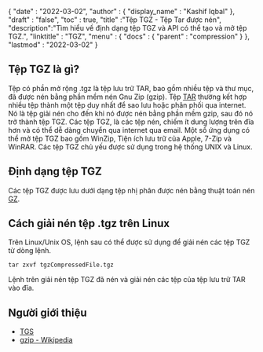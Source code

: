 {
  "date" : "2022-03-02",
  "author" : {
    "display_name" : "Kashif Iqbal"
},
  "draft" : "false",
  "toc" : true,
  "title" :"Tệp TGZ - Tệp Tar được nén",
  "description":"Tìm hiểu về định dạng tệp TGZ và API có thể tạo và mở tệp TGZ.",
  "linktitle" : "TGZ",
  "menu" : {
    "docs" : {
      "parent" : "compression"
}
},
  "lastmod" : "2022-03-02"
}

## Tệp TGZ là gì?

Tệp có phần mở rộng .tgz là tệp lưu trữ TAR, bao gồm nhiều tệp và thư mục, đã được nén bằng phần mềm nén Gnu Zip (gzip). Tệp [TAR](/vi/compression/tar/) thường kết hợp nhiều tệp thành một tệp duy nhất để sao lưu hoặc phân phối qua internet. Nó là tệp giải nén cho đến khi nó được nén bằng phần mềm gzip, sau đó nó trở thành tệp TGZ. Các tệp TGZ, là các tệp nén, chiếm ít dung lượng trên đĩa hơn và có thể dễ dàng chuyển qua internet qua email. Một số ứng dụng có thể mở tệp TGZ bao gồm WinZip, Tiện ích lưu trữ của Apple, 7-Zip và WinRAR. Các tệp TGZ chủ yếu được sử dụng trong hệ thống UNIX và Linux.

## Định dạng tệp TGZ

Các tệp TGZ được lưu dưới dạng tệp nhị phân được nén bằng thuật toán nén [GZ](/vi/compression/gz/).

## Cách giải nén tệp .tgz trên Linux

Trên Linux/Unix OS, lệnh sau có thể được sử dụng để giải nén các tệp TGZ từ dòng lệnh.

```
tar zxvf tgzCompressedFile.tgz
```

Lệnh trên giải nén tệp TGZ đã nén và giải nén các tệp của tệp lưu trữ TAR vào đĩa.
## Người giới thiệu ##

* [TGS](https://core.telegram.org/stickers#animated-stickers)
* [gzip - Wikipedia](https://en.wikipedia.org/wiki/Gzip)

